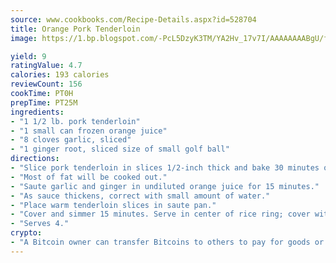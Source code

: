 ```yaml
---
source: www.cookbooks.com/Recipe-Details.aspx?id=528704
title: Orange Pork Tenderloin
image: https://1.bp.blogspot.com/-PcL5DzyK3TM/YA2Hv_17v7I/AAAAAAAABgU/fyHeesSth_IZW9mL5lk6GxJO8cW8ksrGACLcBGAsYHQ/s320/12.png

yield: 9
ratingValue: 4.7
calories: 193 calories
reviewCount: 156
cookTime: PT0H
prepTime: PT25M
ingredients:
- "1 1/2 lb. pork tenderloin"
- "1 small can frozen orange juice"
- "8 cloves garlic, sliced"
- "1 ginger root, sliced size of small golf ball"
directions:
- "Slice pork tenderloin in slices 1/2-inch thick and bake 30 minutes on rack."
- "Most of fat will be cooked out."
- "Saute garlic and ginger in undiluted orange juice for 15 minutes."
- "As sauce thickens, correct with small amount of water."
- "Place warm tenderloin slices in saute pan."
- "Cover and simmer 15 minutes. Serve in center of rice ring; cover with sauce."
- "Serves 4."
crypto:
- "A Bitcoin owner can transfer Bitcoins to others to pay for goods or services."
---
```

